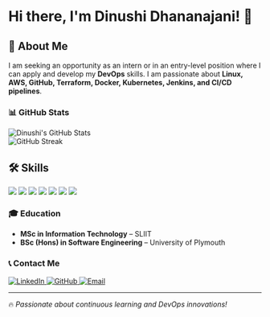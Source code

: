 # Hi there, I'm Dinushi Dhananajani! 👋  

## 🚀 About Me  
I am seeking an opportunity as an intern or in an entry-level position where I can apply and develop my **DevOps** skills. I am passionate about **Linux, AWS, GitHub, Terraform, Docker, Kubernetes, Jenkins, and CI/CD pipelines**.

### 📊 GitHub Stats  
![Dinushi's GitHub Stats](https://github-readme-stats.vercel.app/api?username=your-github-username&show_icons=true&theme=dark)  
![GitHub Streak](https://github-readme-streak-stats.herokuapp.com/?user=your-github-username&theme=dark)  

## 🛠️ Skills  
<p align="left">
  <img src="https://img.shields.io/badge/AWS-232F3E?style=for-the-badge&logo=amazon-aws&logoColor=white"/>
  <img src="https://img.shields.io/badge/Linux-FCC624?style=for-the-badge&logo=linux&logoColor=black"/>
  <img src="https://img.shields.io/badge/Docker-2496ED?style=for-the-badge&logo=docker&logoColor=white"/>
  <img src="https://img.shields.io/badge/Kubernetes-326CE5?style=for-the-badge&logo=kubernetes&logoColor=white"/>
  <img src="https://img.shields.io/badge/Terraform-7B42BC?style=for-the-badge&logo=terraform&logoColor=white"/>
  <img src="https://img.shields.io/badge/GitHub-181717?style=for-the-badge&logo=github&logoColor=white"/>
  <img src="https://img.shields.io/badge/Jenkins-D24939?style=for-the-badge&logo=jenkins&logoColor=white"/>
</p>

### 🎓 Education  
- **MSc in Information Technology** – SLIIT  
- **BSc (Hons) in Software Engineering** – University of Plymouth  

### 📞 Contact Me  
<p align="left">
  <a href="https://www.linkedin.com/in/your-linkedin-username">
    <img src="https://img.shields.io/badge/🔗%20LINKEDIN-0077B5?style=for-the-badge&logo=linkedin&logoColor=white" alt="LinkedIn"/>
  </a>
  <a href="https://github.com/your-github-username">
    <img src="https://img.shields.io/badge/🖥️%20GITHUB-181717?style=for-the-badge&logo=github&logoColor=white" alt="GitHub"/>
  </a>
  <a href="mailto:your-email@example.com">
    <img src="https://img.shields.io/badge/📧%20EMAIL-D14836?style=for-the-badge&logo=gmail&logoColor=white" alt="Email"/>
  </a>
</p>

---

🔥 *Passionate about continuous learning and DevOps innovations!*  
